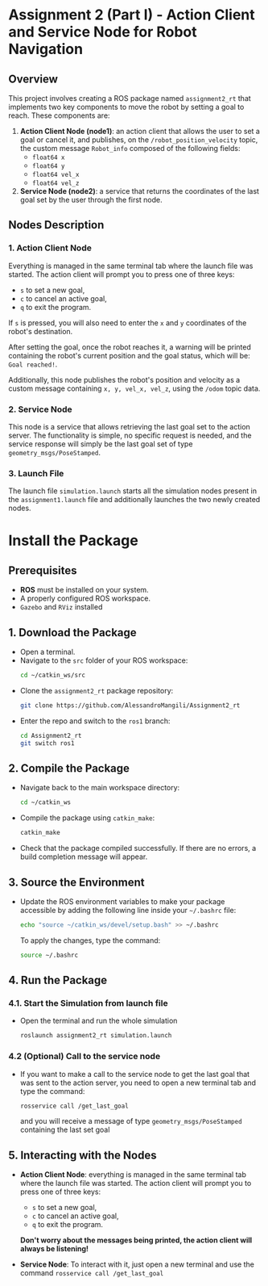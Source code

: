 # Assignment 2 (Part I) - Action Client and Service Node for Robot Navigation

## Overview
This project involves creating a ROS package named `assignment2_rt` that implements two key components to move the robot by setting a goal to reach. These components are:

1. **Action Client Node (node1)**: an action client that allows the user to set a goal or cancel it, and publishes, on the `/robot_position_velocity` topic, the custom message `Robot_info` composed of the following fields:
    - `float64 x`
    - `float64 y`
    - `float64 vel_x`
    - `float64 vel_z` 
2. **Service Node (node2)**: a service that returns the coordinates of the last goal set by the user through the first node.

## Nodes Description

### 1. Action Client Node
Everything is managed in the same terminal tab where the launch file was started. The action client will prompt you to press one of three keys: 
- `s` to set a new goal, 
- `c` to cancel an active goal, 
- `q` to exit the program. 

If `s` is pressed, you will also need to enter the `x` and `y` coordinates of the robot's destination.

After setting the goal, once the robot reaches it, a warning will be printed containing the robot's current position and the goal status, which will be: `Goal reached!`.

Additionally, this node publishes the robot's position and velocity as a custom message containing `x, y, vel_x, vel_z`, using the `/odom` topic data.

### 2. Service Node
This node is a service that allows retrieving the last goal set to the action server. The functionality is simple, no specific request is needed, and the service response will simply be the last goal set of type `geometry_msgs/PoseStamped`.

### 3. Launch File
The launch file `simulation.launch` starts all the simulation nodes present in the `assignment1.launch` file and additionally launches the two newly created nodes.

# Install the Package

## Prerequisites
- **ROS** must be installed on your system.
- A properly configured ROS workspace.
- `Gazebo` and `RViz` installed

## 1. Download the Package
- Open a terminal.
- Navigate to the `src` folder of your ROS workspace:
  ```bash
  cd ~/catkin_ws/src
  ```
- Clone the `assignment2_rt` package repository:
  ```bash
  git clone https://github.com/AlessandroMangili/Assignment2_rt
  ```
-  Enter the repo and switch to the `ros1` branch:
    ```bash
    cd Assignment2_rt
    git switch ros1
    ```

## 2. Compile the Package
- Navigate back to the main workspace directory:
  ```bash
  cd ~/catkin_ws
  ```
- Compile the package using `catkin_make`:
  ```bash
  catkin_make
  ```
- Check that the package compiled successfully. If there are no errors, a build completion message will appear.

## 3. Source the Environment
- Update the ROS environment variables to make your package accessible by adding the following line inside your `~/.bashrc` file:
  ```bash
  echo "source ~/catkin_ws/devel/setup.bash" >> ~/.bashrc
  ```
  To apply the changes, type the command:
  ```bash
  source ~/.bashrc
  ```

## 4. Run the Package

### 4.1. Start the Simulation from launch file
- Open the terminal and run the whole simulation
  ```bash
  roslaunch assignment2_rt simulation.launch
  ```

### 4.2 (Optional) Call to the service node
- If you want to make a call to the service node to get the last goal that was sent to the action server, you need to open a new terminal tab and type the command:
  ```bash
  rosservice call /get_last_goal
  ```
  and you will receive a message of type `geometry_msgs/PoseStamped` containing the last set goal

## 5. Interacting with the Nodes

- **Action Client Node**: everything is managed in the same terminal tab where the launch file was started. The action client will prompt you to press one of three keys: 
    - `s` to set a new goal, 
    - `c` to cancel an active goal, 
    - `q` to exit the program. 
    
    **Don't worry about the messages being printed, the action client will always be listening!**
  
- **Service Node**: 
    To interact with it, just open a new terminal and use the command `rosservice call /get_last_goal`